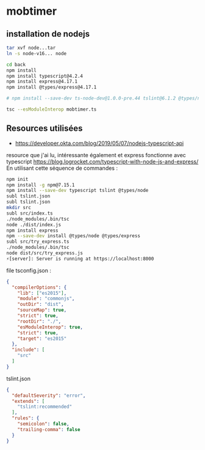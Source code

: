 # mobtimer

## installation de nodejs 

```bash
tar xvf node...tar
ln -s node-v16... node

cd back
npm install
npm install typescript@4.2.4
npm install express@4.17.1
npm install @types/express@4.17.1

# npm install --save-dev ts-node-dev@1.0.0-pre.44 tslint@6.1.2 @types/node@14.0.5 

tsc --esModuleInterop mobtimer.ts
```


## Resources utilisées

- https://developer.okta.com/blog/2019/05/07/nodejs-typescript-api

resource que j'ai lu, intéressante également et express fonctionne avec typescript
https://blog.logrocket.com/typescript-with-node-js-and-express/
En utilisant cette séquence de commandes :

```bash 
npm init
npm install -g npm@7.15.1
npm install --save-dev typescript tslint @types/node
subl tslint.json
subl tslint.json
mkdir src
subl src/index.ts
./node_modules/.bin/tsc
node ./dist/index.js
npm install express
npm --save-dev install @types/node @types/express
subl src/try_express.ts
./node_modules/.bin/tsc
node dist/src/try_express.js
⚡️[server]: Server is running at https://localhost:8000
```

file tsconfig.json :

```json
{
  "compilerOptions": {
    "lib": ["es2015"],
    "module": "commonjs",
    "outDir": "dist",
    "sourceMap": true,
    "strict": true,
    "rootDir": "./",
    "esModuleInterop": true,
    "strict": true,
    "target": "es2015"
  },
  "include": [
    "src"
  ]
}
```

tslint.json
```json
{
  "defaultSeverity": "error",
  "extends": [
    "tslint:recommended"
  ],
  "rules": {
    "semicolon": false,
    "trailing-comma": false
  }
}
```

